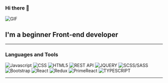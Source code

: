 ### Hi there  👋

![GIF](https://www.budgetsaresexy.com/images/working-gif.gif)

## I'm a beginner Front-end developer
***
### Languages and Tools
![Javascript](https://img.shields.io/badge/-Javascript-black?style=for-the-badge&logo=javascript) ![CSS](https://img.shields.io/badge/-CSS-black?style=for-the-badge&logo=CSS3&logoColor=blue) ![HTML5](https://img.shields.io/badge/-HTML5-black?style=for-the-badge&logo=HTML5) ![REST API](https://img.shields.io/badge/-REST&#32;API-black?style=for-the-badge&logo=restapi) ![JQUERY](https://img.shields.io/badge/-JQUERY-black?style=for-the-badge&logo=jquery&logoColor=lightblue) ![SCSS/SASS](https://img.shields.io/badge/-SCSS-black?style=for-the-badge&logo=sass) ![Bootstrap](https://img.shields.io/badge/-Bootstrap-black?style=for-the-badge&logo=bootstrap) ![React](https://img.shields.io/badge/-React-black?style=for-the-badge&logo=react) ![Redux](https://img.shields.io/badge/-Redux-black?style=for-the-badge&logo=redux) ![PrimeReact](https://img.shields.io/badge/-PrimeReact-black?style=for-the-badge&logo=primereact) ![TYPESCRIPT](https://img.shields.io/badge/-Typescript-black?style=for-the-badge&logo=typescript)
***



